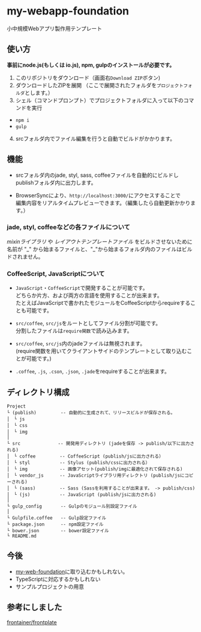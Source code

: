 # my-webapp-foundation
小中規模Webアプリ製作用テンプレート

## 使い方
**事前にnode.js(もしくは io.js), npm, gulpのインストールが必要です。**

1. このリポジトリをダウンロード（画面右`Download ZIP`ボタン)
2. ダウンロードしたZIPを展開 （ここで展開されたフォルダを`プロジェクトフォルダ`とします。）
3. シェル（コマンドプロンプト）でプロジェクトフォルダに入って以下のコマンドを実行  
  - `npm i`
  - `gulp`
4. srcフォルダ内でファイル編集を行うと自動でビルドがかかります。  


## 機能
- srcフォルダ内のjade, styl, sass, coffeeファイルを自動的にビルドし  
publishフォルダ内に出力します。

- BrowserSyncにより、`http://localhost:3000/`にアクセスすることで  
編集内容をリアルタイムプレビューできます。（編集したら自動更新かかります。）

### jade, styl, coffeeなどの各ファイルについて
_mixinライブラリ_ や _レイアウトテンプレートファイル_ をビルドさせないために  
名前が "\_" から始まるファイルと、"\_"から始まるフォルダ内のファイルはビルドされません。  

### CoffeeScript, JavaScriptについて
- `JavaScript`・`CoffeeScript`で開発することが可能です。  
  どちらか片方、および両方の言語を使用することが出来ます。  
  たとえばJavaScriptで書かれたモジュールをCoffeeScriptからrequireすることも可能です。

- `src/coffee`, `src/js`をルートとしてファイル分割が可能です。  
  分割したファイルは`require関数`で読み込みます。

- `src/coffee`, `src/js`内のjadeファイルは無視されます。  
    (require関数を用いてクライアントサイドのテンプレートとして取り込むことが可能です。)

- `.coffee`, `.js`, `.cson`, `.json`, `.jade`をrequireすることが出来ます。

## ディレクトリ構成
```
Project
└ (publish)         -- 自動的に生成されて、リリースビルドが保存される。
│　└ js
│　└ css
│　└ img
│
└ src              -- 開発用ディレクトリ (jadeを保存 -> publish/以下に出力される)
│　└ coffee         -- CoffeeScript (publish/jsに出力される）
│　└ styl           -- Stylus (publish/cssに出力される）
│　└ img            -- 画像アセット(publish/imgに最適化されて保存される)
│　└ vendor_js      -- JavaScriptライブラリ用ディレクトリ (publish/jsにコピーされる)
│　└ (sass)         -- Sass (Sassを利用することが出来ます。 -> publish/css)
│　└ (js)           -- JavaScript (publish/jsに出力される)
│
└ gulp_config       -- Gulpのモジュール別設定ファイル
│
└ Gulpfile.coffee   -- Gulp設定ファイル
└ package.json      -- npm設定ファイル
└ bower.json        -- bower設定ファイル
└ README.md
```


## 今後
- [my-web-foundation](https://github.com/ucym/my-web-foundation)に取り込むかもしれない。
- TypeScriptに対応するかもしれない
- サンプルプロジェクトの用意

## 参考にしました
[frontainer/frontplate](https://github.com/frontainer/frontplate)
